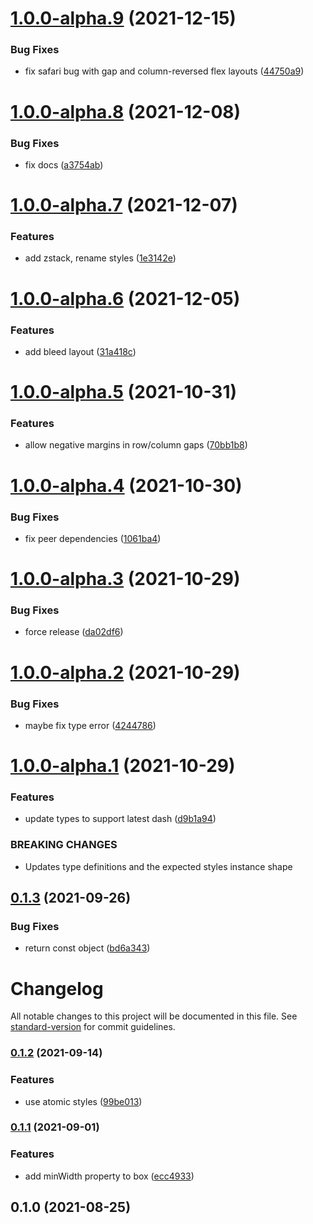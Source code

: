 # [1.0.0-alpha.9](https://github.com/dash-ui/layout/compare/v1.0.0-alpha.8...v1.0.0-alpha.9) (2021-12-15)


### Bug Fixes

* fix safari bug with gap and column-reversed flex layouts ([44750a9](https://github.com/dash-ui/layout/commit/44750a9bc660070398fee4d041598e3261f31cca))

# [1.0.0-alpha.8](https://github.com/dash-ui/layout/compare/v1.0.0-alpha.7...v1.0.0-alpha.8) (2021-12-08)


### Bug Fixes

* fix docs ([a3754ab](https://github.com/dash-ui/layout/commit/a3754ab5af0ebf4fb06abd3de60749045a551d5f))

# [1.0.0-alpha.7](https://github.com/dash-ui/layout/compare/v1.0.0-alpha.6...v1.0.0-alpha.7) (2021-12-07)


### Features

* add zstack, rename styles ([1e3142e](https://github.com/dash-ui/layout/commit/1e3142e7b46c4f44e175590fc241517b8d1493b9))

# [1.0.0-alpha.6](https://github.com/dash-ui/layout/compare/v1.0.0-alpha.5...v1.0.0-alpha.6) (2021-12-05)

### Features

- add bleed layout ([31a418c](https://github.com/dash-ui/layout/commit/31a418cf0697251f3cbf664898b162b57f620e4f))

# [1.0.0-alpha.5](https://github.com/dash-ui/layout/compare/v1.0.0-alpha.4...v1.0.0-alpha.5) (2021-10-31)

### Features

- allow negative margins in row/column gaps ([70bb1b8](https://github.com/dash-ui/layout/commit/70bb1b8040db7cc7733febb591c1c9aed9dc1328))

# [1.0.0-alpha.4](https://github.com/dash-ui/layout/compare/v1.0.0-alpha.3...v1.0.0-alpha.4) (2021-10-30)

### Bug Fixes

- fix peer dependencies ([1061ba4](https://github.com/dash-ui/layout/commit/1061ba466092784ddb968877462f72d00d79ee24))

# [1.0.0-alpha.3](https://github.com/dash-ui/layout/compare/v1.0.0-alpha.2...v1.0.0-alpha.3) (2021-10-29)

### Bug Fixes

- force release ([da02df6](https://github.com/dash-ui/layout/commit/da02df6e7b2d763757626f5bf45a3f4c0ff7178c))

# [1.0.0-alpha.2](https://github.com/dash-ui/layout/compare/v1.0.0-alpha.1...v1.0.0-alpha.2) (2021-10-29)

### Bug Fixes

- maybe fix type error ([4244786](https://github.com/dash-ui/layout/commit/4244786096c59f6ce508b721b3cf0b183032839f))

# [1.0.0-alpha.1](https://github.com/dash-ui/layout/compare/v0.1.3...v1.0.0-alpha.1) (2021-10-29)

### Features

- update types to support latest dash ([d9b1a94](https://github.com/dash-ui/layout/commit/d9b1a94b3a337443feafb6fc1d7bb1a9c368d3e1))

### BREAKING CHANGES

- Updates type definitions and the expected styles instance shape

## [0.1.3](https://github.com/dash-ui/layout/compare/v0.1.2...v0.1.3) (2021-09-26)

### Bug Fixes

- return const object ([bd6a343](https://github.com/dash-ui/layout/commit/bd6a343b99dd221a0ce690b150b3b65c74726e12))

# Changelog

All notable changes to this project will be documented in this file. See [standard-version](https://github.com/conventional-changelog/standard-version) for commit guidelines.

### [0.1.2](https://github.com/dash-ui/layout/compare/v0.1.1...v0.1.2) (2021-09-14)

### Features

- use atomic styles ([99be013](https://github.com/dash-ui/layout/commit/99be013f1b9739f97a0e5392b9ed8c6f2449e842))

### [0.1.1](https://github.com/dash-ui/layout/compare/v0.1.0...v0.1.1) (2021-09-01)

### Features

- add minWidth property to box ([ecc4933](https://github.com/dash-ui/layout/commit/ecc4933b6230c2b044f9afaf65d6af0008746339))

## 0.1.0 (2021-08-25)
